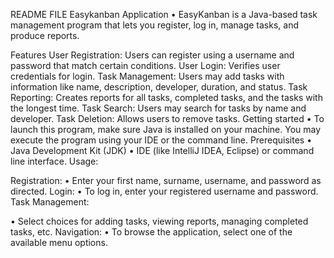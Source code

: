 README FILE
Easykanban Application
•	EasyKanban is a Java-based task management program that lets you register, log in, manage tasks, and produce reports.

Features
User Registration: Users can register using a username and password that match certain conditions.
User Login: Verifies user credentials for login.
Task Management: Users may add tasks with information like name, description, developer, duration, and status.
Task Reporting: Creates reports for all tasks, completed tasks, and the tasks with the longest time.
Task Search: Users may search for tasks by name and developer.
Task Deletion: Allows users to remove tasks.
Getting started
•	To launch this program, make sure Java is installed on your machine. You may execute the program using your IDE or the command line.
Prerequisites
•	Java Development Kit (JDK)
•	IDE (like IntelliJ IDEA, Eclipse) or command line interface.
Usage:

Registration:
•	Enter your first name, surname, username, and password as directed.
Login:
•	To log in, enter your registered username and password.
Task Management:

•	Select choices for adding tasks, viewing reports, managing completed tasks, etc.
Navigation:
•	To browse the application, select one of the available menu options.

